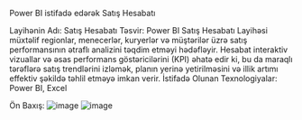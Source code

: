 Power BI istifadə edərək Satış Hesabatı

Layihənin Adı: Satış Hesabatı
Təsvir: Power BI Satış Hesabatı Layihəsi müxtəlif regionlar, menecerlər, kuryerlər və müştərilər üzrə satış performansının ətraflı analizini təqdim etməyi hədəfləyir. Hesabat interaktiv vizuallar və əsas performans göstəricilərini (KPI) əhatə edir ki, bu da maraqlı tərəflərə satış trendlərini izləmək, planın yerinə yetirilməsini və illik artımı effektiv şəkildə təhlil etməyə imkan verir.
İstifadə Olunan Texnologiyalar: Power BI, Excel

Ön Baxış:
![image](https://github.com/user-attachments/assets/c46250f6-2cbe-42b8-9f0c-164332ebabf7)
![image](https://github.com/user-attachments/assets/90537a36-3d0b-4dca-9627-d0a74eba88c6)
